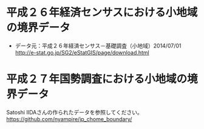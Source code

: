 # 平成２６年経済センサスにおける小地域の境界データ
* データ元：平成２６年経済センサス－基礎調査（小地域）2014/07/01
http://e-stat.go.jp/SG2/eStatGIS/page/download.html


# 平成２７年国勢調査における小地域の境界データ
Satoshi IIDAさんの作られたデータを参照してください。https://github.com/nyampire/jp_chome_boundary/
